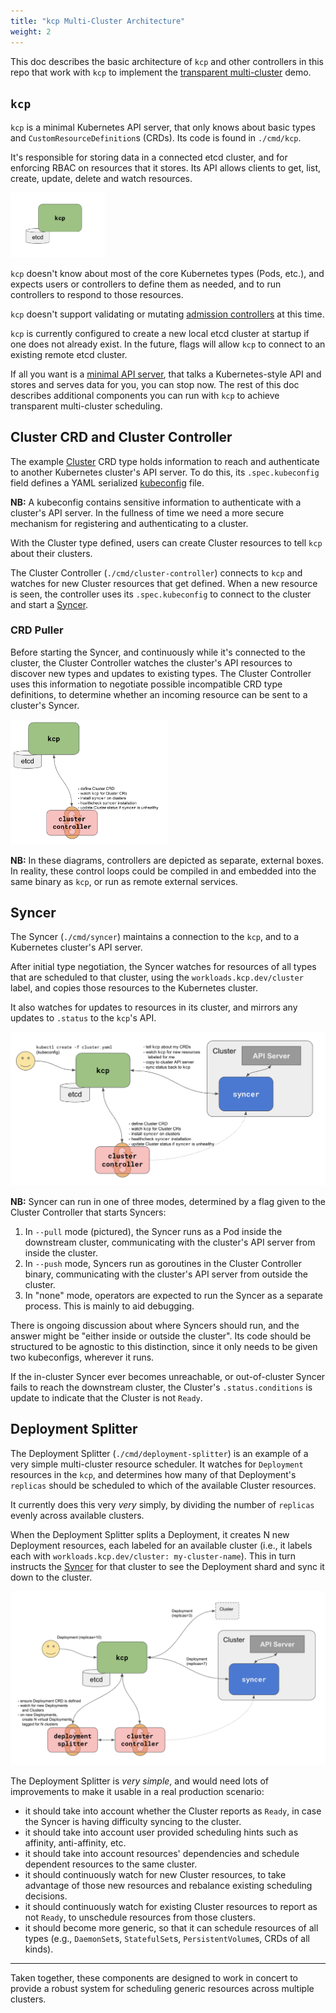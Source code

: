 ```yaml
---
title: "kcp Multi-Cluster Architecture"
weight: 2
---
```


This doc describes the basic architecture of `kcp` and other controllers in this repo that work with `kcp` to implement the [transparent multi-cluster](../investigations/transparent-multi-cluster.md) demo.

## `kcp`

`kcp` is a minimal Kubernetes API server, that only knows about basic types and `CustomResourceDefinition`s (CRDs).
Its code is found in `./cmd/kcp`.

It's responsible for storing data in a connected etcd cluster, and for enforcing RBAC on resources that it stores.
Its API allows clients to get, list, create, update, delete and watch resources.

<img alt="Diagram of kcp" width="30%" src="./kcp.png"></img>

`kcp` doesn't know about most of the core Kubernetes types (Pods, etc.), and expects users or controllers to define them as needed, and to run controllers to respond to those resources.

`kcp` doesn't support validating or mutating [admission controllers](https://kubernetes.io/docs/reference/access-authn-authz/admission-controllers/) at this time.

`kcp` is currently configured to create a new local etcd cluster at startup if one does not already exist.
In the future, flags will allow `kcp` to connect to an existing remote etcd cluster.

If all you want is a [minimal API server](../investigations/minimal-api-server.md), that talks a Kubernetes-style API and stores and serves data for you, you can stop now.
The rest of this doc describes additional components you can run with `kcp` to achieve transparent multi-cluster scheduling.

## Cluster CRD and Cluster Controller

The example [Cluster](../../config/workload.kcp.dev_clusters.yaml) CRD type holds information to reach and authenticate to another Kubernetes cluster's API server.
To do this, its `.spec.kubeconfig` field defines a YAML serialized [kubeconfig](https://kubernetes.io/docs/concepts/configuration/organize-cluster-access-kubeconfig/) file.

**NB:** A kubeconfig contains sensitive information to authenticate with a cluster's API server.
In the fullness of time we need a more secure mechanism for registering and authenticating to a cluster.

With the Cluster type defined, users can create Cluster resources to tell `kcp` about their clusters.

The Cluster Controller (`./cmd/cluster-controller`) connects to `kcp` and watches for new Cluster resources that get defined.
When a new resource is seen, the controller uses its `.spec.kubeconfig` to connect to the cluster and start a [Syncer](#syncer).

### CRD Puller

Before starting the Syncer, and continuously while it's connected to the cluster, the Cluster Controller watches the cluster's API resources to discover new types and updates to existing types.
The Cluster Controller uses this information to negotiate possible incompatible CRD type definitions, to determine whether an incoming resource can be sent to a cluster's Syncer.

<img alt="Diagram of kcp and Cluster Controller" width="50%" src="./cluster-controller.png"></img>

**NB:** In these diagrams, controllers are depicted as separate, external boxes.
In reality, these control loops could be compiled in and embedded into the same binary as `kcp`, or run as remote external services.

## Syncer

The Syncer (`./cmd/syncer`) maintains a connection to the `kcp`, and to a Kubernetes cluster's API server.

After initial type negotiation, the Syncer watches for resources of all types that are scheduled to that cluster, using the `workloads.kcp.dev/cluster` label, and copies those resources to the Kubernetes cluster.

It also watches for updates to resources in its cluster, and mirrors any updates to `.status` to the `kcp`'s API.

<img alt="Diagram of kcp, Cluster Controller and Syncer" src="./syncer.png"></img>

**NB:** Syncer can run in one of three modes, determined by a flag given to the Cluster Controller that starts Syncers:

1. In `--pull` mode (pictured), the Syncer runs as a Pod inside the downstream cluster, communicating with the cluster's API server from inside the cluster.
1. In `--push` mode, Syncers run as goroutines in the Cluster Controller binary, communicating with the cluster's API server from outside the cluster.
1. In "none" mode, operators are expected to run the Syncer as a separate process. This is mainly to aid debugging.

There is ongoing discussion about where Syncers should run, and the answer might be "either inside or outside the cluster".
Its code should be structured to be agnostic to this distinction, since it only needs to be given two kubeconfigs, wherever it runs.

If the in-cluster Syncer ever becomes unreachable, or out-of-cluster Syncer fails to reach the downstream cluster, the Cluster's `.status.conditions` is update to indicate that the Cluster is not `Ready`.

## Deployment Splitter

The Deployment Splitter (`./cmd/deployment-splitter`) is an example of a very simple multi-cluster resource scheduler.
It watches for `Deployment` resources in the `kcp`, and determines how many of that Deployment's `replicas` should be scheduled to which of the available Cluster resources.

It currently does this very _very_ simply, by dividing the number of `replicas` evenly across available clusters.

When the Deployment Splitter splits a Deployment, it creates N new Deployment resources, each labeled for an available cluster (i.e., it labels each with `workloads.kcp.dev/cluster: my-cluster-name`).
This in turn instructs the [Syncer](#syncer) for that cluster to see the Deployment shard and sync it down to the cluster.

<img alt="Diagram of kcp, Cluster Controller, Syncer and Deployment Splitter" src="./deployment-splitter.png"></img>

The Deployment Splitter is _very simple_, and would need lots of improvements to make it usable in a real production scenario:

- it should take into account whether the Cluster reports as `Ready`, in case the Syncer is having difficulty syncing to the cluster.
- it should take into account user provided scheduling hints such as affinity, anti-affinity, etc.
- it should take into account resources' dependencies and schedule dependent resources to the same cluster.
- it should continuously watch for new Cluster resources, to take advantage of those new resources and rebalance existing scheduling decisions.
- it should continuously watch for existing Cluster resources to report as not `Ready`, to unschedule resources from those clusters.
- it should become more generic, so that it can schedule resources of all types (e.g., `DaemonSet`s, `StatefulSet`s, `PersistentVolume`s, CRDs of all kinds).

-----

Taken together, these components are designed to work in concert to provide a robust system for scheduling generic resources across multiple clusters.
